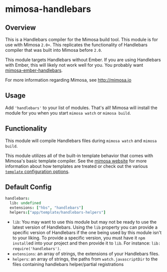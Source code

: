 mimosa-handlebars
===========

## Overview

This is a Handlebars compiler for the Mimosa build tool. This module is for use with Mimosa `2.0+`.  This replicates the functionality of Handlebars compiler that was built into Mimosa before `2.0`.

This module targets Handlebars without Ember. If you are using Handlebars with Ember, this will likely not work well for you. You probably want [mimosa-ember-handlebars](https://github.com/dbashford/mimosa-ember-handlebars).

For more information regarding Mimosa, see http://mimosa.io

## Usage

Add `'handlebars'` to your list of modules.  That's all!  Mimosa will install the module for you when you start `mimosa watch` or `mimosa build`.

## Functionality

This module will compile Handlebars files during `mimosa watch` and `mimosa build`.

This module utilizes all of the built-in template behavior that comes with Mimosa's basic template compiler.  See the [mimosa website](http://mimosa.io/compilers.html#mt) for more information about how templates are treated or check out the various [`template` configuration options](http://mimosa.io/configuration.html#templates).

## Default Config

```coffeescript
handlebars:
  lib: undefined
  extensions: ["hbs", "handlebars"]
  helpers:["app/template/handlebars-helpers"]
```

* `lib`: You may want to use this module but may not be ready to use the latest version of Handlebars. Using the `lib` property you can provide a specific version of Handlebars if the one being used by this module isn't to your liking. To provide a specific version, you must have it `npm install`ed into your project and then provide it to `lib`. For instance: `lib: require('handlebars')`.
* `extensions`: an array of strings, the extensions of your Handlebars files.
* `helpers`: an array of strings, the paths from `watch.javascriptDir` to the files containing handlebars helper/partial registrations